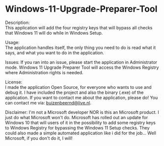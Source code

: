 # Windows-11-Upgrade-Preparer-Tool

Description:	
This application will add the four registry keys that will bypass all checks that Windows 11 will do while in Windows Setup.

Usage:	
The application handles itself, the only thing you need to do is read what it says, and what you want to do in the application.

Issues:	
If you ran into an issue, please start the application in Administrator mode. Windows 11 Upgrade Preparer Tool will access the Windows Registry where Administration rights is needed.

License:	
I made the application Open Source, for everyone who wants to use and debug it. I have included the project and also the binary (.exe) of the application. If you want to contact me about the application, please do! You can contact me via: buizenbeernd@live.nl.

Disclaimer:	
I'm not a Microsoft developer NOR is this an Microsoft product. I just do what Microsoft won't do. Microsoft has rolled out an update for Windows 10 that will users of it in the possibility to add some registry keys to Windows Registry for bypassing the Windows 11 Setup checks. They could also made a simple automated application like i did for the job... Well Microsoft, if you don't do it, I will!
